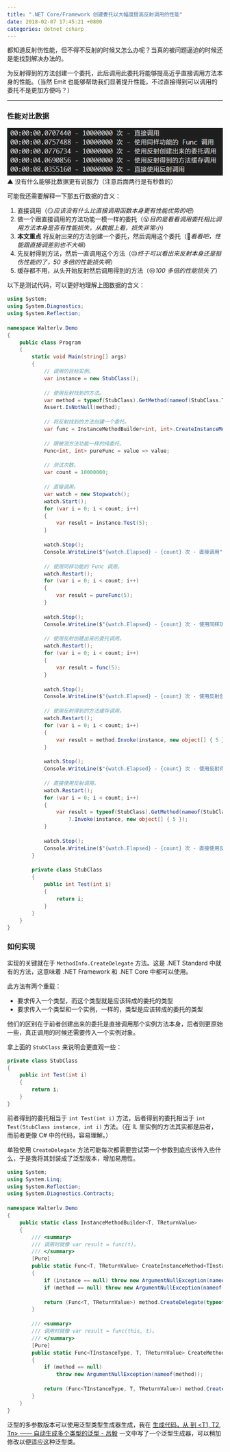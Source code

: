 ```yaml
---
title: ".NET Core/Framework 创建委托以大幅度提高反射调用的性能"
date: 2018-02-07 17:45:21 +0800
categories: dotnet csharp
---
```


都知道反射伤性能，但不得不反射的时候又怎么办呢？当真的被问题逼迫的时候还是能找到解决办法的。

为反射得到的方法创建一个委托，此后调用此委托将能够提高近乎直接调用方法本身的性能。（当然 Emit 也能够帮助我们显著提升性能，不过直接得到可以调用的委托不是更加方便吗？）

---

<div id="toc"></div>

### 性能对比数据

![性能对比数据](/static/posts/2018-02-07-16-03-57.png)  
▲ 没有什么能够比数据更有说服力（注意后面两行是有秒数的）

可能我还需要解释一下那五行数据的含义：

1. 直接调用（😏*应该没有什么比直接调用函数本身更有性能优势的吧*）
1. 做一个跟直接调用的方法功能一模一样的委托（😮*目的是看看调用委托相比调用方法本身是否有性能损失，从数据上看，损失非常小*）
1. **本文重点** 将反射出来的方法创建一个委托，然后调用这个委托（🤩*看看吧，性能跟直接调差别也不大嘛*）
1. 先反射得到方法，然后一直调用这个方法（😥*终于可以看出来反射本身还是挺伤性能的了，50 多倍的性能损失啊*）
1. 缓存都不用，从头开始反射然后调用得到的方法（😒*100 多倍的性能损失了*）

以下是测试代码，可以更好地理解上图数据的含义：

```csharp
using System;
using System.Diagnostics;
using System.Reflection;

namespace Walterlv.Demo
{
    public class Program
    {
        static void Main(string[] args)
        {
            // 调用的目标实例。
            var instance = new StubClass();

            // 使用反射找到的方法。
            var method = typeof(StubClass).GetMethod(nameof(StubClass.Test), new[] { typeof(int) });
            Assert.IsNotNull(method);

            // 将反射找到的方法创建一个委托。
            var func = InstanceMethodBuilder<int, int>.CreateInstanceMethod(instance, method);

            // 跟被测方法功能一样的纯委托。
            Func<int, int> pureFunc = value => value;

            // 测试次数。
            var count = 10000000;

            // 直接调用。
            var watch = new Stopwatch();
            watch.Start();
            for (var i = 0; i < count; i++)
            {
                var result = instance.Test(5);
            }

            watch.Stop();
            Console.WriteLine($"{watch.Elapsed} - {count} 次 - 直接调用");

            // 使用同样功能的 Func 调用。
            watch.Restart();
            for (var i = 0; i < count; i++)
            {
                var result = pureFunc(5);
            }

            watch.Stop();
            Console.WriteLine($"{watch.Elapsed} - {count} 次 - 使用同样功能的 Func 调用");

            // 使用反射创建出来的委托调用。
            watch.Restart();
            for (var i = 0; i < count; i++)
            {
                var result = func(5);
            }

            watch.Stop();
            Console.WriteLine($"{watch.Elapsed} - {count} 次 - 使用反射创建出来的委托调用");

            // 使用反射得到的方法缓存调用。
            watch.Restart();
            for (var i = 0; i < count; i++)
            {
                var result = method.Invoke(instance, new object[] { 5 });
            }

            watch.Stop();
            Console.WriteLine($"{watch.Elapsed} - {count} 次 - 使用反射得到的方法缓存调用");

            // 直接使用反射调用。
            watch.Restart();
            for (var i = 0; i < count; i++)
            {
                var result = typeof(StubClass).GetMethod(nameof(StubClass.Test), new[] { typeof(int) })
                    ?.Invoke(instance, new object[] { 5 });
            }

            watch.Stop();
            Console.WriteLine($"{watch.Elapsed} - {count} 次 - 直接使用反射调用");
        }

        private class StubClass
        {
            public int Test(int i)
            {
                return i;
            }
        }
    }
}
```

### 如何实现

实现的关键就在于 `MethodInfo.CreateDelegate` 方法。这是 .NET Standard 中就有的方法，这意味着 .NET Framework 和 .NET Core 中都可以使用。

此方法有两个重载：

- 要求传入一个类型，而这个类型就是应该转成的委托的类型
- 要求传入一个类型和一个实例，一样的，类型是应该转成的委托的类型

他们的区别在于前者创建出来的委托是直接调用那个实例方法本身，后者则更原始一些，真正调用的时候还需要传入一个实例对象。

拿上面的 `StubClass` 来说明会更直观一些：

```csharp
private class StubClass
{
    public int Test(int i)
    {
        return i;
    }
}
```

前者得到的委托相当于 `int Test(int i)` 方法，后者得到的委托相当于 `int Test(StubClass instance, int i)` 方法。（在 IL 里实例的方法其实都是后者，而前者更像 C# 中的代码，容易理解。）

单独使用 `CreateDelegate` 方法可能每次都需要尝试第一个参数到底应该传入些什么，于是我将其封装成了泛型版本，增加易用性。

```csharp
using System;
using System.Linq;
using System.Reflection;
using System.Diagnostics.Contracts;

namespace Walterlv.Demo
{
    public static class InstanceMethodBuilder<T, TReturnValue>
    {
        /// <summary>
        /// 调用时就像 var result = func(t)。
        /// </summary>
        [Pure]
        public static Func<T, TReturnValue> CreateInstanceMethod<TInstanceType>(TInstanceType instance, MethodInfo method)
        {
            if (instance == null) throw new ArgumentNullException(nameof(instance));
            if (method == null) throw new ArgumentNullException(nameof(method));

            return (Func<T, TReturnValue>) method.CreateDelegate(typeof(Func<T, TReturnValue>), instance);
        }

        /// <summary>
        /// 调用时就像 var result = func(this, t)。
        /// </summary>
        [Pure]
        public static Func<TInstanceType, T, TReturnValue> CreateMethod<TInstanceType>(MethodInfo method)
        {
            if (method == null)
                throw new ArgumentNullException(nameof(method));

            return (Func<TInstanceType, T, TReturnValue>) method.CreateDelegate(typeof(Func<TInstanceType, T, TReturnValue>));
        }
    }
}
```

泛型的多参数版本可以使用泛型类型生成器生成，我在 [生成代码，从 <T> 到 <T1, T2, Tn> —— 自动生成多个类型的泛型 - 吕毅](https://walterlv.gitee.io/post/generate-code-of-generic-types.html) 一文中写了一个泛型生成器，可以稍加修改以便适应这种泛型类。
